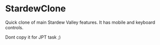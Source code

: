 # StardewClone

Quick clone of main Stardew Valley features. It has mobile and keyboard controls.


Dont copy it for JPT task ;)

